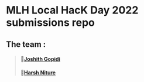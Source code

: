 # MLH Local HacK Day 2022 submissions repo

## The team :

> #### 🍁[Joshith Gopidi](https://github.com/jOS-RE/)
> #### 🌿[Harsh Niture](https://github.com/harshniture)
